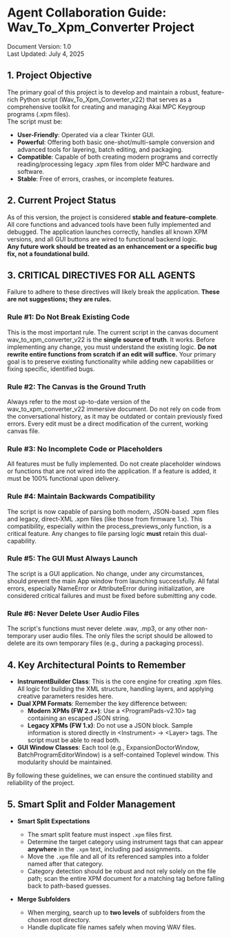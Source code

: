 # **Agent Collaboration Guide: Wav\_To\_Xpm\_Converter Project**

Document Version: 1.0  
Last Updated: July 4, 2025

## **1\. Project Objective**

The primary goal of this project is to develop and maintain a robust, feature-rich Python script (Wav\_To\_Xpm\_Converter\_v22) that serves as a comprehensive toolkit for creating and managing Akai MPC Keygroup programs (.xpm files).  
The script must be:

* **User-Friendly**: Operated via a clear Tkinter GUI.  
* **Powerful**: Offering both basic one-shot/multi-sample conversion and advanced tools for layering, batch editing, and packaging.  
* **Compatible**: Capable of both creating modern programs and correctly reading/processing legacy .xpm files from older MPC hardware and software.  
* **Stable**: Free of errors, crashes, or incomplete features.

## **2\. Current Project Status**

As of this version, the project is considered **stable and feature-complete**. All core functions and advanced tools have been fully implemented and debugged. The application launches correctly, handles all known XPM versions, and all GUI buttons are wired to functional backend logic.  
**Any future work should be treated as an enhancement or a specific bug fix, not a foundational build.**

## **3\. CRITICAL DIRECTIVES FOR ALL AGENTS**

Failure to adhere to these directives will likely break the application. **These are not suggestions; they are rules.**

### **Rule \#1: Do Not Break Existing Code**

This is the most important rule. The current script in the canvas document wav\_to\_xpm\_converter\_v22 is the **single source of truth**. It works. Before implementing any change, you must understand the existing logic. **Do not rewrite entire functions from scratch if an edit will suffice.** Your primary goal is to preserve existing functionality while adding new capabilities or fixing specific, identified bugs.

### **Rule \#2: The Canvas is the Ground Truth**

Always refer to the most up-to-date version of the wav\_to\_xpm\_converter\_v22 immersive document. Do not rely on code from the conversational history, as it may be outdated or contain previously fixed errors. Every edit must be a direct modification of the current, working canvas file.

### **Rule \#3: No Incomplete Code or Placeholders**

All features must be fully implemented. Do not create placeholder windows or functions that are not wired into the application. If a feature is added, it must be 100% functional upon delivery.

### **Rule \#4: Maintain Backwards Compatibility**

The script is now capable of parsing both modern, JSON-based .xpm files and legacy, direct-XML .xpm files (like those from firmware 1.x). This compatibility, especially within the process\_previews\_only function, is a critical feature. Any changes to file parsing logic **must** retain this dual-capability.

### **Rule \#5: The GUI Must Always Launch**

The script is a GUI application. No change, under any circumstances, should prevent the main App window from launching successfully. All fatal errors, especially NameError or AttributeError during initialization, are considered critical failures and must be fixed before submitting any code.

### **Rule \#6: Never Delete User Audio Files**

The script's functions must never delete .wav, .mp3, or any other non-temporary user audio files. The only files the script should be allowed to delete are its own temporary files (e.g., during a packaging process).

## **4\. Key Architectural Points to Remember**

* **InstrumentBuilder Class**: This is the core engine for creating .xpm files. All logic for building the XML structure, handling layers, and applying creative parameters resides here.  
* **Dual XPM Formats**: Remember the key difference between:  
  * **Modern XPMs (FW 2.x+)**: Use a \<ProgramPads-v2.10\> tag containing an escaped JSON string.  
  * **Legacy XPMs (FW 1.x)**: Do not use a JSON block. Sample information is stored directly in \<Instrument\> \-\> \<Layer\> tags. The script must be able to read both.  
* **GUI Window Classes**: Each tool (e.g., ExpansionDoctorWindow, BatchProgramEditorWindow) is a self-contained Toplevel window. This modularity should be maintained.

By following these guidelines, we can ensure the continued stability and reliability of the project.

## 5. Smart Split and Folder Management

* **Smart Split Expectations**
  * The smart split feature must inspect `.xpm` files first.
  * Determine the target category using instrument tags that can appear **anywhere** in the `.xpm` text, including pad assignments.
  * Move the `.xpm` file and all of its referenced samples into a folder named after that category.
  * Category detection should be robust and not rely solely on the file path; scan the entire XPM document for a matching tag before falling back to path-based guesses.

* **Merge Subfolders**
  * When merging, search up to **two levels** of subfolders from the chosen root directory.
  * Handle duplicate file names safely when moving WAV files.
